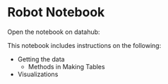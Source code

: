 # Robot Notebook

Open the notebook on datahub:

This notebook includes instructions on the following:

- Getting the data
  - Methods in Making Tables
- Visualizations

